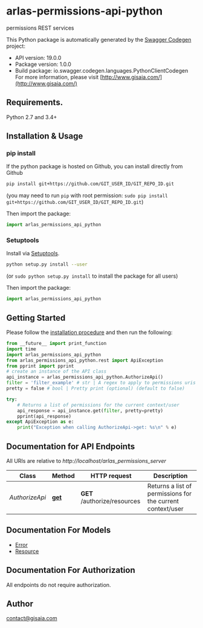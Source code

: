 # arlas-permissions-api-python
permissions REST services

This Python package is automatically generated by the [Swagger Codegen](https://github.com/swagger-api/swagger-codegen) project:

- API version: 19.0.0
- Package version: 1.0.0
- Build package: io.swagger.codegen.languages.PythonClientCodegen
For more information, please visit [http://www.gisaia.com/](http://www.gisaia.com/)

## Requirements.

Python 2.7 and 3.4+

## Installation & Usage
### pip install

If the python package is hosted on Github, you can install directly from Github

```sh
pip install git+https://github.com/GIT_USER_ID/GIT_REPO_ID.git
```
(you may need to run `pip` with root permission: `sudo pip install git+https://github.com/GIT_USER_ID/GIT_REPO_ID.git`)

Then import the package:
```python
import arlas_permissions_api_python 
```

### Setuptools

Install via [Setuptools](http://pypi.python.org/pypi/setuptools).

```sh
python setup.py install --user
```
(or `sudo python setup.py install` to install the package for all users)

Then import the package:
```python
import arlas_permissions_api_python
```

## Getting Started

Please follow the [installation procedure](#installation--usage) and then run the following:

```python
from __future__ import print_function
import time
import arlas_permissions_api_python
from arlas_permissions_api_python.rest import ApiException
from pprint import pprint
# create an instance of the API class
api_instance = arlas_permissions_api_python.AuthorizeApi()
filter = 'filter_example' # str | A regex to apply to permissions uris in order to filter the returned list.
pretty = false # bool | Pretty print (optional) (default to false)

try:
    # Returns a list of permissions for the current context/user
    api_response = api_instance.get(filter, pretty=pretty)
    pprint(api_response)
except ApiException as e:
    print("Exception when calling AuthorizeApi->get: %s\n" % e)

```

## Documentation for API Endpoints

All URIs are relative to *http://localhost/arlas_permissions_server*

Class | Method | HTTP request | Description
------------ | ------------- | ------------- | -------------
*AuthorizeApi* | [**get**](docs/AuthorizeApi.md#get) | **GET** /authorize/resources | Returns a list of permissions for the current context/user


## Documentation For Models

 - [Error](docs/Error.md)
 - [Resource](docs/Resource.md)


## Documentation For Authorization

 All endpoints do not require authorization.


## Author

contact@gisaia.com

